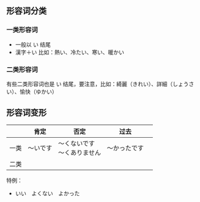## 形容词分类
### 一类形容词
- 一般以 い 结尾
- 漢字＋い
比如：熱い、冷たい、寒い、暖かい
### 二类形容词
有些二类形容词也是 い 结尾，要注意，比如：綺麗（きれい）、詳細（しょうさい）、愉快（ゆかい）
## 形容词变形
|  | 肯定 | 否定 | 过去 |  |
| ---- | ---- | ---- | ---- | ---- |
| 一类 | ～いです | ～くないです<br>～くありません | ～かったです |  |
| 二类 |  |  |  |  |
特例：
- いい　よくない　よかった